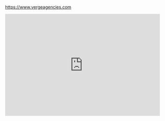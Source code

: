 

https://www.vergeagencies.com

<iframe allowfullscreen src="https://www.vergeagencies.com" width="100%" height="333" frameborder="0" allow="accelerometer; autoplay; clipboard-write; encrypted-media; gyroscope; picture-in-picture" />
